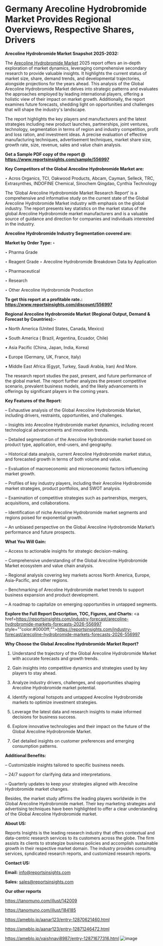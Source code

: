 # Germany Arecoline Hydrobromide Market Provides Regional Overviews, Respective Shares, Drivers

<strong>Arecoline Hydrobromide Market Snapshot 2025-2032:</strong>

The <a href=https://www.reportsinsights.com/sample/556997>Arecoline Hydrobromide Market</a> 2025 report offers an in-depth exploration of market dynamics, leveraging comprehensive secondary research to provide valuable insights. It highlights the current status of market size, share, demand trends, and developmental trajectories, alongside projections for the years ahead. This analysis of the Global Arecoline Hydrobromide Market delves into strategic patterns and evaluates the approaches employed by leading international players, offering a holistic view of their impact on market growth. Additionally, the report examines future forecasts, shedding light on opportunities and challenges that will shape the industry's landscape.

The report highlights the key players and manufacturers and the latest strategies including new product launches, partnerships, joint ventures, technology, segmentation in terms of region and industry competition, profit and loss ration, and investment ideas. A precise evaluation of effective manufacturing techniques, advertisement techniques, market share size, growth rate, size, revenue, sales and value chain analysis.

<strong>Get a Sample PDF copy of the report @ <a href=https://www.reportsinsights.com/sample/556997 style=color:#0000ff;>https://www.reportsinsights.com/sample/556997</a></strong>

<strong>Key Competitors of the Global Arecoline Hydrobromide Market are:</strong>

‣ Acros Organics, TCI, Oakwood Products, Abcam, Cayman, Selleck, TRC, Extrasynthes, INDOFINE Chemical, Sinochem Qingdao, Cynthia Technology

The ‘Global Arecoline Hydrobromide Market Research Report’ is a comprehensive and informative study on the current state of the Global Arecoline Hydrobromide Market industry with emphasis on the global industry. The report presents key statistics on the market status of the global Arecoline Hydrobromide market manufacturers and is a valuable source of guidance and direction for companies and individuals interested in the industry.

<strong>Arecoline Hydrobromide Industry Segmentation covered are:</strong>

<strong>Market by Order Type: </strong>
‣ 

‣ Pharma Grade

‣ Reagent Grade
‣ Arecoline Hydrobromide Breakdown Data by Application

‣ Pharmaceutical

‣ Research

‣ Other
Arecoline Hydrobromide Production

<strong>To get this report at a profitable rate.: <a href=https://www.reportsinsights.com/discount/556997 style=color:#0000ff;>https://www.reportsinsights.com/discount/556997</a></strong>

<strong>Regional Arecoline Hydrobromide Market (Regional Output, Demand &amp; Forecast by Countries):-</strong>

• North America (United States, Canada, Mexico)

• South America ( Brazil, Argentina, Ecuador, Chile)

• Asia Pacific (China, Japan, India, Korea)

• Europe (Germany, UK, France, Italy)

• Middle East Africa (Egypt, Turkey, Saudi Arabia, Iran) And More.

The research report studies the past, present, and future performance of the global market. The report further analyzes the present competitive scenario, prevalent business models, and the likely advancements in offerings by significant players in the coming years.

<strong>Key Features of the Report:</strong>

– Exhaustive analysis of the Global Arecoline Hydrobromide Market, including drivers, restraints, opportunities, and challenges.

– Insights into Arecoline Hydrobromide market dynamics, including recent technological advancements and innovation trends.

– Detailed segmentation of the Arecoline Hydrobromide market based on product type, application, end-users, and geography.

– Historical data analysis, current Arecoline Hydrobromide market status, and forecasted growth in terms of both volume and value.

– Evaluation of macroeconomic and microeconomic factors influencing market growth.

– Profiles of key industry players, including their Arecoline Hydrobromide market strategies, product portfolios, and SWOT analysis.

– Examination of competitive strategies such as partnerships, mergers, acquisitions, and collaborations.

– Identification of niche Arecoline Hydrobromide market segments and regions poised for exponential growth.

– An unbiased perspective on the Global Arecoline Hydrobromide Market’s performance and future prospects.

<strong>What You Will Gain:</strong>

– Access to actionable insights for strategic decision-making.

– Comprehensive understanding of the Global Arecoline Hydrobromide Market ecosystem and value chain analysis.

– Regional analysis covering key markets across North America, Europe, Asia-Pacific, and other regions.

– Benchmarking of Arecoline Hydrobromide market trends to support business expansion and product development.

– A roadmap to capitalize on emerging opportunities in untapped segments.

<strong>Explore the Full Report Description, TOC, Figures, and Charts:</strong>
<a href=https://reportsinsights.com/industry-forecast/arecoline-hydrobromide-markets-forecasts-2026-556997 style=""color:#0000ff;"">https://reportsinsights.com/industry-forecast/arecoline-hydrobromide-markets-forecasts-2026-556997</a>

<strong>Why Choose the Global Arecoline Hydrobromide Market Report?</strong>

1. Understand the trajectory of the Global Arecoline Hydrobromide Market with accurate forecasts and growth trends.

2. Gain insights into competitive dynamics and strategies used by key players to stay ahead.

3. Analyze industry drivers, challenges, and opportunities shaping Arecoline Hydrobromide market potential.

4. Identify regional hotspots and untapped Arecoline Hydrobromide markets to optimize investment strategies.

5. Leverage the latest data and research insights to make informed decisions for business success.

6. Explore innovative technologies and their impact on the future of the Global Arecoline Hydrobromide Market.

7. Get detailed insights on customer preferences and emerging consumption patterns.

<strong>Additional Benefits:</strong>

– Customizable insights tailored to specific business needs.

– 24/7 support for clarifying data and interpretations.

– Quarterly updates to keep your strategies aligned with Arecoline Hydrobromide market changes.

Besides, the market study affirms the leading players worldwide in the Global Arecoline Hydrobromide market. Their key marketing strategies and advertising techniques have been highlighted to offer a clear understanding of the Global Arecoline Hydrobromide market.

<strong><strong>About US</strong>:</strong>

Reports Insights is the leading research industry that offers contextual and data-centric research services to its customers across the globe. The firm assists its clients to strategize business policies and accomplish sustainable growth in their respective market domain. The industry provides consulting services, syndicated research reports, and customized research reports.

<strong>Contact US:</strong>

<p class=><b>Email:</b> <a href=mailto:info@reportsinsights.com>info@reportsinsights.com</a></p>
<p class=><b>Sales:</b> <a href=mailto:sales@reportsinsights.com>sales@reportsinsights.com</a></p>

<strong>Our other reports</strong>

<a href=https://tanomuno.com/illust/142009>https://tanomuno.com/illust/142009</a>

<a href=https://tanomuno.com/illust/184185>https://tanomuno.com/illust/184185</a>

<a href=https://ameblo.jp/aanar123/entry-12870621460.html>https://ameblo.jp/aanar123/entry-12870621460.html</a>

<a href=https://ameblo.jp/aanar123/entry-12871246472.html>https://ameblo.jp/aanar123/entry-12871246472.html</a>

<a href=https://ameblo.jp/vaishnavi8987/entry-12871677316.html>https://ameblo.jp/vaishnavi8987/entry-12871677316.html</a>
![image](https://github.com/user-attachments/assets/ba66ff4f-4a66-40f1-a85c-06094fa4e822)

